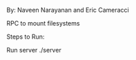 By: Naveen Narayanan and Eric Cameracci

RPC to mount filesystems

Steps to Run:

Run server
./server <directory to mount>
